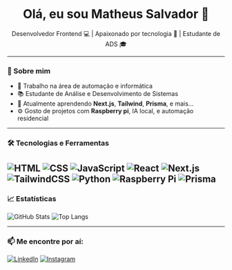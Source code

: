 <h1 align="center">Olá, eu sou Matheus Salvador 👋</h1>

<p align="center">
  Desenvolvedor Frontend 💻 | Apaixonado por tecnologia 🔧 | Estudante de ADS 🎓
</p>

---

### 🚀 Sobre mim

- 💼 Trabalho na área de automação e informática
- 📚 Estudante de Análise e Desenvolvimento de Sistemas
- 🌱 Atualmente aprendendo **Next.js**, **Tailwind**, **Prisma**, e mais...
- ⚙️ Gosto de projetos com **Raspberry pi**, IA local, e automação residencial

---

### 🛠️ Tecnologias e Ferramentas

![HTML](https://img.shields.io/badge/HTML5-e34c26?style=flat-square&logo=html5&logoColor=white)
![CSS](https://img.shields.io/badge/CSS3-264de4?style=flat-square&logo=css3&logoColor=white)
![JavaScript](https://img.shields.io/badge/JavaScript-F7DF1E?style=flat-square&logo=javascript&logoColor=black)
![React](https://img.shields.io/badge/React-61DAFB?style=flat-square&logo=react&logoColor=black)
![Next.js](https://img.shields.io/badge/Next.js-000000?style=flat-square&logo=next.js&logoColor=white)
![TailwindCSS](https://img.shields.io/badge/Tailwind_CSS-38B2AC?style=flat-square&logo=tailwind-css&logoColor=white)
![Python](https://img.shields.io/badge/Python-3776AB?style=flat-square&logo=python&logoColor=white)
![Raspberry Pi](https://img.shields.io/badge/Raspberry%20Pi-C51A4A?style=flat-square&logo=raspberry-pi&logoColor=white)
![Prisma](https://img.shields.io/badge/Prisma-3982CE?style=flat-square&logo=Prisma&logoColor=white)
---

### 📈 Estatísticas

![GitHub Stats](https://github-readme-stats.vercel.app/api?username=matheussalvador&show_icons=true&theme=radical)
![Top Langs](https://github-readme-stats.vercel.app/api/top-langs/?username=matheussalvador&layout=compact&theme=radical)

---

### 📫 Me encontre por aí:

[![LinkedIn](https://img.shields.io/badge/-LinkedIn-0A66C2?style=flat-square&logo=linkedin&logoColor=white)](https://www.linkedin.com/in/seu-usuario)
[![Instagram](https://img.shields.io/badge/-Instagram-E4405F?style=flat-square&logo=instagram&logoColor=white)](https://www.instagram.com/matheusalvador22/)

